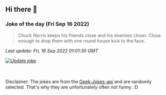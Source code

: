 ## Hi there 👋

### Joke of the day (Fri Sep 16 2022)
<!-- joke -->
>Chuck Norris keeps his friends close and his enemies closer. Close enough to drop them with one round house kick to the face.
<!-- /joke -->

*Last update: Fri, 16 Sep 2022 01:01:30 GMT*

[![Update joke](https://github.com/nclskfm/nclskfm/actions/workflows/joke.yml/badge.svg)](https://github.com/nclskfm/nclskfm/actions/workflows/joke.yml)

<br><br>
Disclaimer: The jokes are from the [Geek-Jokes-api](https://github.com/sameerkumar18/geek-joke-api) and are randomly selected. That's why they are unfortunately often not funny. :D
